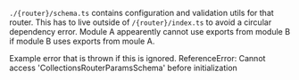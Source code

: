 `./{router}/schema.ts` contains configuration and validation utils for that router. This has to live outside of `/{router}/index.ts` to avoid a circular dependency error. Module A appearently cannot use exports from module B if module B uses exports from moule A. 

Example error that is thrown if this is ignored.
ReferenceError: Cannot access 'CollectionsRouterParamsSchema' before initialization